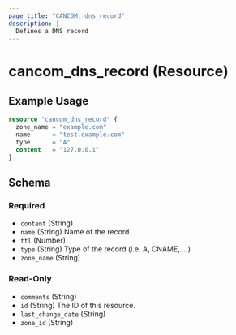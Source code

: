 ```yaml
---
page_title: "CANCOM: dns_record"
description: |-
  Defines a DNS record
---
```


# cancom_dns_record (Resource)

## Example Usage

```terraform
resource "cancom_dns_record" {
  zone_name = "example.com"
  name      = "test.example.com"
  type      = "A"
  content   = "127.0.0.1"
}
```


<!-- schema generated by tfplugindocs -->
## Schema

### Required

- `content` (String)
- `name` (String) Name of the record
- `ttl` (Number)
- `type` (String) Type of the record (i.e. A, CNAME, ...)
- `zone_name` (String)

### Read-Only

- `comments` (String)
- `id` (String) The ID of this resource.
- `last_change_date` (String)
- `zone_id` (String)
